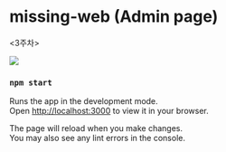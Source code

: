 # missing-web (Admin page)
<3주차>

<img src=https://user-images.githubusercontent.com/95032287/203375830-1ad078a7-5f79-4e3f-8163-f743a6757c11.png/>


### `npm start`

Runs the app in the development mode.\
Open [http://localhost:3000](http://localhost:3000) to view it in your browser.

The page will reload when you make changes.\
You may also see any lint errors in the console.
